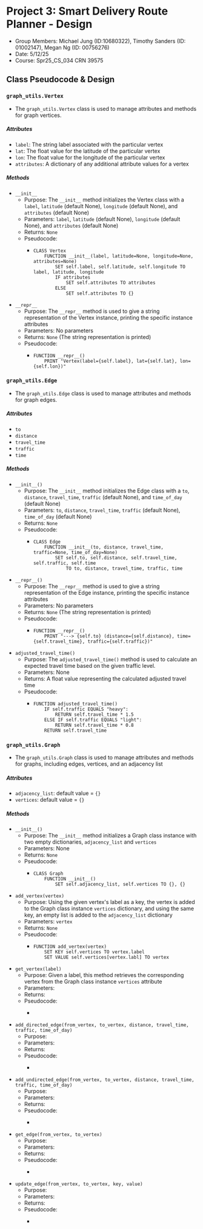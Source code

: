 # Project 3: Smart Delivery Route Planner - Design
- Group Members: Michael Jung (ID:10680322), Timothy Sanders (ID: 01002147), Megan Ng (ID: 00756276)
- Date: 5/12/25
- Course: Spr25_CS_034 CRN 39575

## Class Pseudocode & Design
### `graph_utils.Vertex`
- The `graph_utils.Vertex` class is used to manage attributes and methods for graph vertices.
##### Attributes
- `label`: The string label associated with the particular vertex
- `lat`: The float value for the latitude of the particular vertex
- `lon`: The float value for the longitude of the particular vertex
- `attributes`: A dictionary of any additional attribute values for a vertex
##### Methods
- `__init__`
  - Purpose: The `__init__` method initializes the Vertex class with a `label`, `latitude` (default None), `longitude` (default None), and `attributes` (default None)
  - Parameters: `label`, `latitude` (default None), `longitude` (default None), and `attributes` (default None) 
  - Returns: `None`
  - Pseudocode: 
    - ```text
      CLASS Vertex
          FUNCTION __init__(label, latitude=None, longitude=None, attributes=None)
              SET self.label, self.latitude, self.longitude TO label, latitude, longitude
              IF attributes
                  SET self.attributes TO attributes
              ELSE
                  SET self.attributes TO {}
      ```
- `__repr__`
  - Purpose: The `__repr__` method is used to give a string representation of the Vertex instance, printing the specific instance attributes
  - Parameters: No parameters
  - Returns: `None` (The string representation is printed)
  - Pseudocode:
    - ```text
      FUNCTION __repr__()
          PRINT "Vertex(label={self.label}, lat={self.lat}, lon={self.lon})"
      ```

### `graph_utils.Edge`
- The `graph_utils.Edge` class is used to manage attributes and methods for graph edges.
##### Attributes
- `to`
- `distance`
- `travel_time`
- `traffic`
- `time`
##### Methods
- `__init__()`
  - Purpose: The `__init__` method initializes the Edge class with a `to`, `distance`, `travel_time`, `traffic` (default None), and `time_of_day` (default None)
  - Parameters: `to`, `distance`, `travel_time`, `traffic` (default None), `time_of_day` (default None)
  - Returns: `None`
  - Pseudocode: 
    - ```text
      CLASS Edge
          FUNCTION __init__(to, distance, travel_time, traffic=None, time_of_day=None)
              SET self.to, self.distance, self.travel_time, self.traffic, self.time
                  TO to, distance, travel_time, traffic, time
      ```
- `__repr__()`
  - Purpose: The `__repr__` method is used to give a string representation of the Edge instance, printing the specific instance attributes
  - Parameters: No parameters
  - Returns: `None` (The string representation is printed)
  - Pseudocode:
    - ```text
      FUNCTION __repr__()
          PRINT "---> {self.to} (distance={self.distance}, time={self.travel_time}, traffic={self.traffic})"
      ```
- `adjusted_travel_time()`
  - Purpose: The `adjusted_travel_time()` method is used to calculate an expected travel time based on the given traffic level.
  - Parameters: None
  - Returns: A float value representing the calculated adjusted travel time
  - Pseudocode:
    - ```text
      FUNCTION adjusted_travel_time()
          IF self.traffic EQUALS "heavy":
              RETURN self.travel_time * 1.5
          ELSE IF self.traffic EQUALS "light":
              RETURN self.travel_time * 0.8
          RETURN self.travel_time
      ```

### `graph_utils.Graph`
- The `graph_utils.Graph` class is used to manage attributes and methods for graphs, including edges, vertices, and an adjacency list
##### Attributes
- `adjacency_list`: default value = `{}`
- `vertices`: default value = `{}`
##### Methods
- `__init__()`
  - Purpose: The `__init__` method initializes a Graph class instance with two empty dictionaries, `adjacency_list` and `vertices`
  - Parameters: None
  - Returns: `None`
  - Pseudocode:
    - ```text
      CLASS Graph
          FUNCTION __init__()
              SET self.adjacency_list, self.vertices TO {}, {}
      ```
- `add_vertex(vertex)`
  - Purpose: Using the given vertex's label as a key, the vertex is added to the Graph class instance `vertices` dictionary, and using the same key, an empty list is added to the `adjacency_list` dictionary 
  - Parameters: `vertex`
  - Returns: `None`
  - Pseudocode:
    - ```text
      FUNCTION add_vertex(vertex)
          SET KEY self.vertices TO vertex.label
          SET VALUE self.vertices[vertex.labl] TO vertex
      ```
- `get_vertex(label)`
  - Purpose: Given a label, this method retrieves the corresponding vertex from the Graph class instance `vertices` attribute
  - Parameters:
  - Returns:
  - Pseudocode:
    - ```text

      ```
- `add_directed_edge(from_vertex, to_vertex, distance, travel_time, traffic, time_of_day)`
  - Purpose:
  - Parameters:
  - Returns:
  - Pseudocode:
    - ```text

      ```
- `add_undirected_edge(from_vertex, to_vertex, distance, travel_time, traffic, time_of_day)`
  - Purpose:
  - Parameters:
  - Returns:
  - Pseudocode:
    - ```text

      ```
- `get_edge(from_vertex, to_vertex)`
  - Purpose:
  - Parameters:
  - Returns:
  - Pseudocode:
    - ```text

      ```
- `update_edge(from_vertex, to_vertex, key, value)`
  - Purpose:
  - Parameters:
  - Returns:
  - Pseudocode:
    - ```text

      ```
